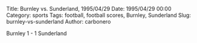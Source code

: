 Title: Burnley vs. Sunderland, 1995/04/29
Date: 1995/04/29 00:00
Category: sports
Tags: football, football scores, Burnley, Sunderland
Slug: burnley-vs-sunderland
Author: carbonero


Burnley 1 - 1 Sunderland
